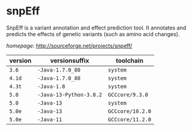 # snpEff

SnpEff is a variant annotation and effect prediction tool.   It annotates and predicts the effects of genetic variants (such as amino acid changes).

*homepage*: <http://sourceforge.net/projects/snpeff/>

version | versionsuffix | toolchain
--------|---------------|----------
``3.6`` | ``-Java-1.7.0_80`` | ``system``
``4.1d`` | ``-Java-1.7.0_80`` | ``system``
``4.3t`` | ``-Java-1.8`` | ``system``
``5.0`` | ``-Java-13-Python-3.8.2`` | ``GCCcore/9.3.0``
``5.0`` | ``-Java-13`` | ``system``
``5.0e`` | ``-Java-13`` | ``GCCcore/10.2.0``
``5.0e`` | ``-Java-11`` | ``GCCcore/11.2.0``
